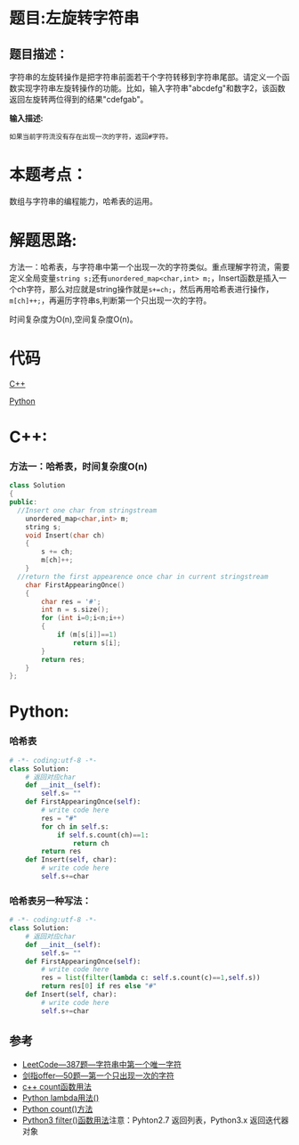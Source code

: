 # 题目:左旋转字符串
## 题目描述：
字符串的左旋转操作是把字符串前面若干个字符转移到字符串尾部。请定义一个函数实现字符串左旋转操作的功能。比如，输入字符串"abcdefg"和数字2，该函数返回左旋转两位得到的结果"cdefgab"。

**输入描述:**
```
如果当前字符流没有存在出现一次的字符，返回#字符。
```

# 本题考点：
  
  数组与字符串的编程能力，哈希表的运用。
  
# 解题思路:
  方法一：哈希表，与字符串中第一个出现一次的字符类似。重点理解字符流，需要定义全局变量``string s;``还有``unordered_map<char,int> m;``，Insert函数是插入一个ch字符，那么对应就是string操作就是``s+=ch;``，然后再用哈希表进行操作，``m[ch]++;``，再遍历字符串s,判断第一个只出现一次的字符。
  
  时间复杂度为O(n),空间复杂度O(n)。  
# 代码

[C++](./LeftRotateString.cpp)

[Python](./LeftRotateString.py)

# C++: 
### 方法一：哈希表，时间复杂度O(n)
```c++
class Solution
{
public:
  //Insert one char from stringstream
    unordered_map<char,int> m;
    string s;
    void Insert(char ch)
    {
        s += ch;
        m[ch]++;
    }
  //return the first appearence once char in current stringstream
    char FirstAppearingOnce()
    {
        char res = '#';
        int n = s.size();
        for (int i=0;i<n;i++)
        {
            if (m[s[i]]==1)
                return s[i];
        }
        return res;
    }
};
```
# Python:
### 哈希表
```python
# -*- coding:utf-8 -*-
class Solution:
    # 返回对应char
    def __init__(self):
        self.s= ""
    def FirstAppearingOnce(self):
        # write code here
        res = "#"
        for ch in self.s:
            if self.s.count(ch)==1:
                return ch
        return res
    def Insert(self, char):
        # write code here
        self.s+=char
```
### 哈希表另一种写法：
```python
# -*- coding:utf-8 -*-
class Solution:
    # 返回对应char
    def __init__(self):
        self.s= ""
    def FirstAppearingOnce(self):
        # write code here
        res = list(filter(lambda c: self.s.count(c)==1,self.s))
        return res[0] if res else "#"
    def Insert(self, char):
        # write code here
        self.s+=char
```

## 参考
  -  [LeetCode—387题—字符串中第一个唯一字符](https://github.com/bryceustc/LeetCode_Note/blob/master/cpp/First-Unique-Character-In-A-String/README.md)
  -  [剑指offer—50题—第一个只出现一次的字符](https://github.com/bryceustc/CodingInterviews/blob/master/FirstNotRepeatingChar/README.md)
  -  [c++ count函数用法](https://blog.csdn.net/qq_36122764/article/details/82429976)
  -  [Python lambda用法()](https://blog.csdn.net/u011630575/article/details/79450225)
  -  [Python count()方法](https://www.runoob.com/python/att-string-count.html)
  -  [Python3 filter()函数用法](https://www.runoob.com/python3/python3-func-filter.html)注意：Pyhton2.7 返回列表，Python3.x 返回迭代器对象
  
  



